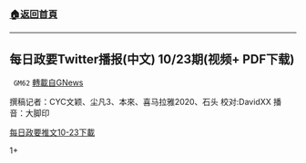 ###  [:house:返回首頁](https://github.com/ourhimalayas/txt)
---

## 每日政要Twitter播报(中文) 10/23期(视频+ PDF下载)
` GM62` [轉載自GNews](https://gnews.org/zh-hans/446813/)

撰稿记者：CYC文颖、尘凡3、本來、喜⻢拉雅2020、⽯头
校对:DavidXX
播⾳：⼤脚印

[每日政要推文10-23](https://gnews-media-offload.s3.amazonaws.com/wp-content/uploads/2020/10/24103344/10-23-1_DavidXXp.pdf)[下載](https://gnews-media-offload.s3.amazonaws.com/wp-content/uploads/2020/10/24103344/10-23-1_DavidXXp.pdf)

1+
